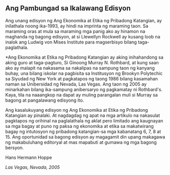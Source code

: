 ## Ang Pambungad sa Ikalawang Edisyon

Ang unang edisyon ng Ang Ekonomika at Etika ng Pribadong Katangian, ay inilathala noong ika-1993, ay hindi na imprinta ng maraming taon. 
Sa maraming oras at mula sa maraming mga panig ako ay hinamon na maghanda ng bagong edisyon, at si Llewellyn Rockwell ay kusang loob na inalok ang Ludwig von Mises Institute para magserbisyo bilang taga-paglathala.

*Ang Ekonomika at Etika ng Pribadong Katangian ay aking inihahandong sa aking guro at taga-pagturo, Si Ginoong Murray N. Rothbard, at kung saan ako ay malapit na nakasama sa nakalipas na sampung taon ng kanyang buhay, una bilang iskolar na pagbisita sa Institusyon ng Brookyn Polytechic sa Siyudad ng New York at pagkatapos ng taong 1986 bilang kasamahan naman sa Unibersidad ng Nevada, Las Vegas. Ang taon ng 2005 ay minarkahan bilang ika-sampung anibersaryo ng pagkamatay ni Rothbard's. Kaya, tila na naaangkop na dapat ay muling parangalan muli si Murray sa bagong at pangalawang edisyong ito.


Ang kasalukuyang edisyon ng Ang Ekonomika at Etika ng Pribadong Katangian ay pinalaki. At nagdagdag ng apat na mga artikulo na nakasulat
pagktapos ng orihinal na paglalathala ng aklat pero limitado ang kaugnayan sa mga bagay at puno ng paksa ng ekonomika at etika sa makatwirang bagay ng intutosyon ng pribadong katangian-sa mga kabanatang 6, 7, 8 at 15. Ang oportunidad sa bagong edisyon ay magagamit din
upang makagawa ng makabuluhang editoryal at mas mapabuti at gumawa ng mga bagong bersyon.

Hans Hermann Hoppe

*Las Vegas, Nevada, 2005*
